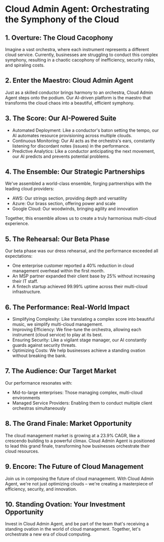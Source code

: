 # Cloud Admin Agent: Orchestrating the Symphony of the Cloud

## 1. Overture: The Cloud Cacophony
Imagine a vast orchestra, where each instrument represents a different cloud service. Currently, businesses are struggling to conduct this complex symphony, resulting in a chaotic cacophony of inefficiency, security risks, and spiraling costs.

## 2. Enter the Maestro: Cloud Admin Agent
Just as a skilled conductor brings harmony to an orchestra, Cloud Admin Agent steps onto the podium. Our AI-driven platform is the maestro that transforms the cloud chaos into a beautiful, efficient symphony.

## 3. The Score: Our AI-Powered Suite
- Automated Deployment: Like a conductor's baton setting the tempo, our AI automates resource provisioning across multiple clouds.
- Continuous Monitoring: Our AI acts as the orchestra's ears, constantly listening for discordant notes (issues) in the performance.
- Predictive Analytics: Like a conductor anticipating the next movement, our AI predicts and prevents potential problems.

## 4. The Ensemble: Our Strategic Partnerships
We've assembled a world-class ensemble, forging partnerships with the leading cloud providers:
- AWS: Our strings section, providing depth and versatility
- Azure: Our brass section, offering power and scale
- Google Cloud: Our woodwinds, bringing agility and innovation

Together, this ensemble allows us to create a truly harmonious multi-cloud experience.

## 5. The Rehearsal: Our Beta Phase
Our beta phase was our dress rehearsal, and the performance exceeded all expectations:
- One enterprise customer reported a 40% reduction in cloud management overhead within the first month.
- An MSP partner expanded their client base by 25% without increasing their IT staff.
- A fintech startup achieved 99.99% uptime across their multi-cloud infrastructure.

## 6. The Performance: Real-World Impact
- Simplifying Complexity: Like translating a complex score into beautiful music, we simplify multi-cloud management.
- Improving Efficiency: We fine-tune the orchestra, allowing each instrument (cloud service) to play at its best.
- Ensuring Security: Like a vigilant stage manager, our AI constantly guards against security threats.
- Optimizing Costs: We help businesses achieve a standing ovation without breaking the bank.

## 7. The Audience: Our Target Market
Our performance resonates with:
- Mid-to-large enterprises: Those managing complex, multi-cloud environments
- Managed Service Providers: Enabling them to conduct multiple client orchestras simultaneously

## 8. The Grand Finale: Market Opportunity
The cloud management market is growing at a 23.9% CAGR, like a crescendo building to a powerful climax. Cloud Admin Agent is positioned to lead this grand finale, transforming how businesses orchestrate their cloud resources.

## 9. Encore: The Future of Cloud Management
Join us in composing the future of cloud management. With Cloud Admin Agent, we're not just optimizing clouds – we're creating a masterpiece of efficiency, security, and innovation.

## 10. Standing Ovation: Your Investment Opportunity
Invest in Cloud Admin Agent, and be part of the team that's receiving a standing ovation in the world of cloud management. Together, let's orchestrate a new era of cloud computing.
